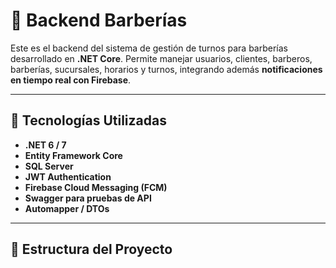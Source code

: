 # 💈 Backend Barberías

Este es el backend del sistema de gestión de turnos para barberías desarrollado en **.NET Core**. Permite manejar usuarios, clientes, barberos, barberías, sucursales, horarios y turnos, integrando además **notificaciones en tiempo real con Firebase**.

---

## 🚀 Tecnologías Utilizadas

- **.NET 6 / 7**
- **Entity Framework Core**
- **SQL Server**
- **JWT Authentication**
- **Firebase Cloud Messaging (FCM)**
- **Swagger para pruebas de API**
- **Automapper / DTOs**

---

## 📂 Estructura del Proyecto

